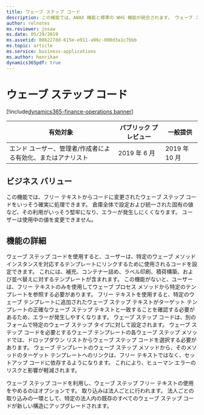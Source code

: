 ```yaml
---
title: ウェーブ ステップ コード
description: この機能では、AWAX 機能と標準の WHS 機能が統合されます。 ウェーブ ステップ コードを使用すると、ユーザーは、特定のウェーブ メソッド インスタンスを対応するテンプレートにリンクするために使用されるコードを設定できます。
author: relnotes
ms.reviewer: josaw
ms.date: 05/29/2019
ms.assetid: 8862278d-615e-e911-a96c-000d3a1c7bbb
ms.topic: article
ms.service: business-applications
ms.author: henrikan
dynamics365pdf: true
---
```

# ウェーブ ステップ コード
[!include[dynamics365-finance-operations banner](../includes/dynamics365-finance-operations.md)]

| 有効対象    |  パブリック プレビュー | 一般提供 | 
| ---------- | ---------- |---------- |
|エンド ユーザー、管理者/作成者による有効化、またはアナリスト|2019 年 6 月| 2019 年 10 月|


## ビジネス バリュー
<!-- bv start -->
この機能では、フリー テキストからコードに変更されたウェーブ ステップ コードをいっそう確実に処理できます。 倉庫全体で設定および統一された固有の値など、その利用がいっそう堅牢になり、エラーが発生しにくくなります。 ユーザーは使用中の値を変更できません。
<!-- bv end -->



## 機能の詳細
<!--feature detail start -->
ウェーブ ステップ コードを使用すると、ユーザーは、特定のウェーブ メソッド インスタンスを対応するテンプレートにリンクするために使用されるコードを設定できます。 これには、補充、コンテナー詰め、ラベル印刷、積荷構築、および並べ替えに対するテンプレートが含まれます。 この機能がないと、ユーザーは、フリー テキストのみを使用してウェーブ プロセス メソッドから特定のテンプレートを参照する必要があります。 フリー テキストを使用すると、特定のウェーブ テンプレートに追加されたウェーブ ステップ テキストがターゲット テンプレートの正確なウェーブ ステップ テキストと一致することを確認する必要があるため、エラーが発生しやすくなります。 ウェーブ ステップ コードは、別のフォームで特定のウェーブ ステップ タイプに対して設定されます。 ウェーブ ステップ コードを必要とするウェーブ テンプレートの各ウェーブ ステップ メソッドでは、ドロップダウン リストからウェーブ ステップ コードを選択する必要があります。 ウェーブ テンプレートのウェーブ ステップ メソッドから、そのメソッドのターゲット テンプレートへのリンクは、フリー テキストではなく、セットアップ コードに依存するようになります。 これにより、ヒューマン エラーのリスクと影響が軽減されます。 
 
ウェーブ ステップ コードを利用し、ウェーブ ステップ フリー テキストの使用をやめるのはオプションです。 取り込みは法人ごとに行われます。 法人ごとの取り込みの一環として、特定の法人内の既存のすべてのウェーブ ステップ コードが新しい構造にアップグレードされます。
<!--feature detail end -->










